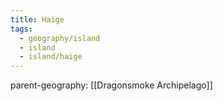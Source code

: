 ```yaml
---
title: Haige
tags:
  - geography/island
  - island
  - island/haige
---
```


parent-geography: [[Dragonsmoke Archipelago]]